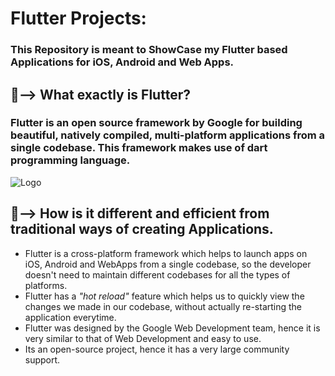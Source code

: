 # Flutter Projects:

### This Repository is meant to ShowCase my Flutter based Applications for iOS, Android and Web Apps.
## 🤔--> What exactly is Flutter?
### Flutter is an open source framework by Google for building beautiful, natively compiled, multi-platform applications from a single codebase. This framework  makes use of dart programming language.
![Logo](https://user-images.githubusercontent.com/91147942/156893810-fa0ab9d5-45d3-46f4-a03d-6c32faf00e6d.png)

## 🤔--> How is it different and efficient from traditional ways of creating Applications.
- Flutter is a cross-platform framework which helps to launch apps on iOS, Android and WebApps from a single codebase, so the developer doesn't need to maintain different codebases for all the types of platforms.
- Flutter has a _"hot reload"_ feature which helps us to quickly view the changes we made in our codebase, without actually re-starting the application everytime.
- Flutter was designed by the Google Web Development team, hence it is very similar to that of Web Development and easy to use.
- Its an open-source project, hence it has a very large community support.
